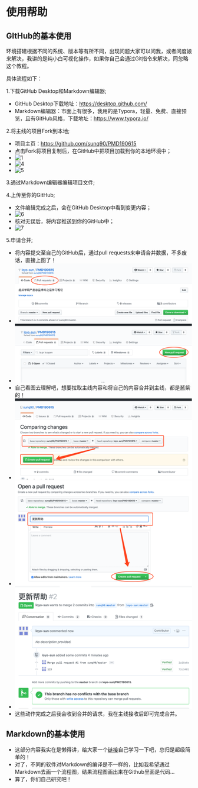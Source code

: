 # 使用帮助

## GItHub的基本使用

环境搭建根据不同的系统、版本等有所不同，出现问题大家可以问我，或者问度娘来解决，我讲的是纯小白可视化操作，如果你自己会通过Git指令来解决，同忽略这个教程。

具体流程如下：

1.下载GitHub Desktop和Markdown编辑器;

- GitHub Desktop下载地址：https://desktop.github.com/
- Markdown编辑器：市面上有很多，我用的是Typora，轻量、免费、直接预览，且有GitHub风格，下载地址：https://www.typora.io/

2.将主线的项目Fork到本地;

- 项目主页：https://github.com/sunq90/PMD190615
- 点击Fork将项目复制后，在GitHub中把项目加载到你的本地环境中；
- ![1](image/1.png)
- ![4](image/4.png)
- ![5](image/5.png)

3.通过Markdown编辑器编辑项目文件;

4.上传至你的GitHub;

- 文件编辑完成之后，会在GitHub Desktop中看到变更内容；
- ![6](image/6.png)
- 核对无误后，将内容推送到你的GitHub中；
- ![7](image/7.png)

5.申请合并;

- 将内容提交至自己的GitHub后，通过pull requests来申请合并数据，不多废话，直接上图了！
- ![13](image/13.png)
- ![14](image/14.png)
- 自己看图去理解吧，想要拉取主线内容和将自己的内容合并到主线，都是酱紫的！
- ![15](image/15.png)
- ![16](image/16.png)
- ![18](image/18.png)
- 这些动作完成之后我会收到合并的请求，我在主线接收后即可完成合并。

## Markdown的基本使用

- 这部分内容我实在是懒得讲，给大家一个[链接](https://guides.github.com/features/mastering-markdown/)自己学习一下吧，总归是超级简单的！
- 对了，不同的软件对Markdown的编译是不一样的，比如我希望通过Markdown去画一个流程图，结果流程图画出来在Github里面是代码...
- 算了，你们自己研究吧！